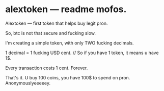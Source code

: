 # alextoken — readme mofos.
Alextoken — first token that helps buy legit pron.

So, btc is not that secure and fucking slow.

I'm creating a simple token, with only TWO fucking decimals. 

1 decimal = 1 fucking USD cent. // So if you have 1 token, it means u have 1$. 

Every transaction costs 1 cent. Forever.

That's it. U buy 100 coins, you have 100$ to spend on pron. Anonymouslyeeeeey.
